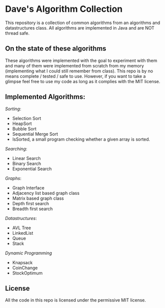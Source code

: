 # Dave's Algorithm Collection

This repository is a collection of common algorithms from an algorithms and datastructures class.
All algorithms are implemented in Java and are NOT thread safe.

## On the state of these algorithms
These algorithms were implemented with the goal to experiment with them and many of them were implemented from scratch from my memory (implementing what I could still remember from class). This repo is by no means complete / tested / safe to use. However, if you want to take a glimpse feel free to use my code as long as it complies with the MIT license.


## Implemented Algorithms:
*Sorting*:
- Selection Sort
- HeapSort
- Bubble Sort
- Sequential Merge Sort
- IsSorted, a small program checking whether a given array is sorted.

*Searching*:
- Linear Search
- Binary Search
- Exponential Search

*Graphs*:
 - Graph Interface
 - Adjacency list based graph class
 - Matrix based graph class
 - Depth first search
 - Breadth first search
 
 
 *Datastructures*:
 - AVL Tree
 - LinkedList
 - Queue
 - Stack

*Dynamic Programming*
- Knapsack
- CoinChange
- StockOptimum

## License
All the code in this repo is licensed under the permissive MIT license.
